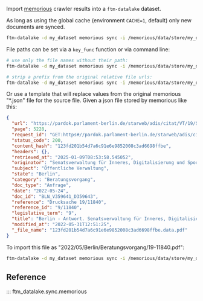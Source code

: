 Import [memorious](https://github.com/alephdata/memorious) crawler results into a `ftm-datalake` dataset.

As long as using the global cache (environment `CACHE=1`, default) only new documents are synced.

```bash
ftm-datalake -d my_dataset memorious sync -i /memorious/data/store/my_dataset
```

File paths can be set via a `key_func` function or via command line:

```bash
# use only the file names without their path:
ftm-datalake -d my_dataset memorious sync -i /memorious/data/store/my_dataset --name-only

# strip a prefix from the original relative file urls:
ftm-datalake -d my_dataset memorious sync -i /memorious/data/store/my_dataset --strip-prefix "assets/docs"
```

Or use a template that will replace values from the original memorious "\*.json" file for the source file. Given a json file stored by memorious like this:

```json
{
  "url": "https://pardok.parlament-berlin.de/starweb/adis/citat/VT/19/SchrAnfr/S19-11840.pdf",
  "page": 5228,
  "request_id": "GET:https#//pardok.parlament-berlin.de/starweb/adis/citat/VT/19/SchrAnfr/S19-11840.pdf",
  "status_code": 200,
  "content_hash": "123fd201b54d7a6c91e6e9852008c3ad6698ffbe",
  "headers": {},
  "retrieved_at": "2025-01-09T08:53:58.545052",
  "originator": "Senatsverwaltung für Inneres, Digitalisierung und Sport",
  "subject": "Öffentliche Verwaltung",
  "state": "Berlin",
  "category": "Beratungsvorgang",
  "doc_type": "Anfrage",
  "date": "2022-05-24",
  "doc_id": "BLN_V359641_D359643",
  "reference": "Drucksache 19/11840",
  "reference_id": "9/11840",
  "legislative_term": "9",
  "title": "Berlin - Antwort. Senatsverwaltung für Inneres, Digitalisierung und Sport - Drucksache 19/11840, 24.05.2022",
  "modified_at": "2022-05-31T12:51:25",
  "_file_name": "123fd201b54d7a6c91e6e9852008c3ad6698ffbe.data.pdf"
}
```

To import this file as "2022/05/Berlin/Beratungsvorgang/19-11840.pdf":

```bash
ftm-datalake -d my_dataset memorious sync -i /memorious/data/store/my_dataset --key-template "{{ date[:4] }}/{{ date[5:7] }}/{{ state }}/{{ category }}/{{ reference.replace('/','-') }}.{{ url.split('.')[-1] }}"
```

## Reference

::: ftm_datalake.sync.memorious
